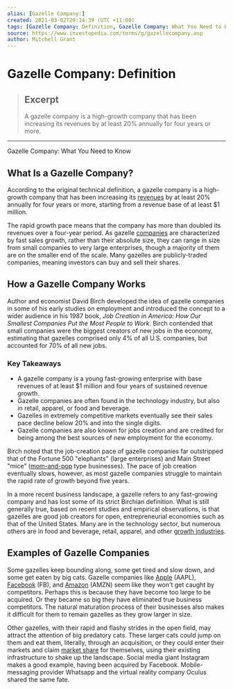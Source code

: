 ```yaml
---
alias: [Gazelle Company:]
created: 2021-03-02T20:14:39 (UTC +11:00)
tags: [Gazelle Company: Definition, Gazelle Company: What You Need to Know]
source: https://www.investopedia.com/terms/g/gazellecompany.asp
author: Mitchell Grant
---
```


# Gazelle Company: Definition

> ## Excerpt
> A gazelle company is a high-growth company that has been increasing its revenues by at least 20% annually for four years or more.

---

Gazelle Company: What You Need to Know
## What Is a Gazelle Company?

According to the original technical definition, a gazelle company is a high-growth company that has been increasing its [revenues](https://www.investopedia.com/terms/r/revenue.asp) by at least 20% annually for four years or more, starting from a revenue base of at least $1 million.

The rapid growth pace means that the company has more than doubled its revenues over a four-year period. As gazelle [companies](https://www.investopedia.com/terms/c/company.asp) are characterized by fast sales growth, rather than their absolute size, they can range in size from small companies to very large enterprises, though a majority of them are on the smaller end of the scale. Many gazelles are publicly-traded companies, meaning investors can buy and sell their shares.

## How a Gazelle Company Works

Author and economist David Birch developed the idea of gazelle companies in some of his early studies on employment and introduced the concept to a wider audience in his 1987 book, _Job Creation in America: How Our Smallest Companies Put the Most People to Work_. Birch contended that small companies were the biggest creators of new jobs in the economy, estimating that gazelles comprised only 4% of all U.S. companies, but accounted for 70% of all new jobs.

### Key Takeaways

-   A gazelle company is a young fast-growing enterprise with base revenues of at least $1 million and four years of sustained revenue growth.
-   Gazelle companies are often found in the technology industry, but also in retail, apparel, or food and beverage.
-   Gazelles in extremely competitive markets eventually see their sales pace decline below 20% and into the single digits.
-   Gazelle companies are also known for jobs creation and are credited for being among the best sources of new employment for the economy.

Birch noted that the job-creation pace of gazelle companies far outstripped that of the Fortune 500 "elephants" (large enterprises) and Main Street "mice" ([mom-and-pop](https://www.investopedia.com/terms/m/momandpop.asp) type businesses). The pace of job creation eventually slows, however, as most gazelle companies struggle to maintain the rapid rate of growth beyond five years.

In a more recent business landscape, a gazelle refers to any fast-growing company and has lost some of its strict Birchian definition. What is still generally true, based on recent studies and empirical observations, is that gazelles are good job creators for open, entrepreneurial economies such as that of the United States. Many are in the technology sector, but numerous others are in food and beverage, retail, apparel, and other [growth industries](https://www.investopedia.com/terms/g/growthindustry.asp).

## Examples of Gazelle Companies

Some gazelles keep bounding along, some get tired and slow down, and some get eaten by big cats. Gazelle companies like [Apple](https://www.investopedia.com/articles/personal-finance/042815/story-behind-apples-success.asp) (AAPL), [Facebook](https://www.investopedia.com/articles/personal-finance/051815/top-11-companies-owned-facebook.asp) (FB), and [Amazon](https://www.investopedia.com/amazon-earnings-4692665) (AMZN) seem like they won't get caught by competitors. Perhaps this is because they have become too large to be acquired. Or they became so big they have eliminated true business competitors. The natural maturation process of their businesses also makes it difficult for them to remain gazelles as they grow larger in size.

Other gazelles, with their rapid and flashy strides in the open field, may attract the attention of big predatory cats. These larger cats could jump on them and eat them, literally, through an acquisition, or they could enter their markets and claim [market share](https://www.investopedia.com/terms/m/marketshare.asp) for themselves, using their existing infrastructure to shake up the landscape. Social media giant Instagram makes a good example, having been acquired by Facebook. Mobile-messaging provider Whatsapp and the virtual reality company Oculus shared the same fate.
